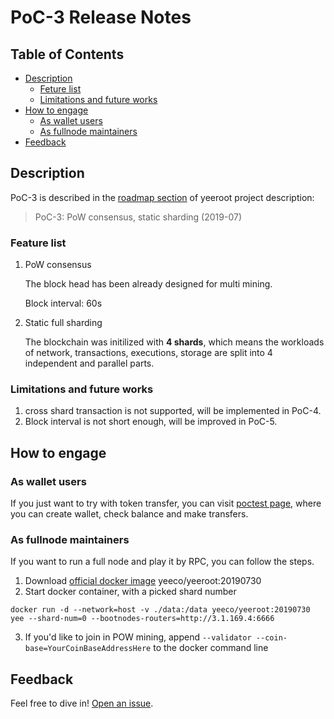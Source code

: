 
# PoC-3 Release Notes

## Table of Contents

- [Description](#description)
    - [Feture list](##feature-list)
    - [Limitations and future works](##limitations-and-future-work)
- [How to engage](#how-to-engage)
    - [As wallet users](#as-wallet-user)
    - [As fullnode maintainers](#as-fullnode-maintainer)
- [Feedback](#feedback)

## Description

PoC-3 is described in the [roadmap section](https://github.com/yeeco/yeeroot#roadmap) of yeeroot project description:

>PoC-3: PoW consensus, static sharding (2019-07)

### Feature list
1. PoW consensus

    The block head has been already designed for multi mining.
        
    Block interval: 60s
    
1. Static full sharding

    The blockchain was initilized with **4 shards**, 
    which means the workloads of network, transactions, executions, 
    storage are split into 4 independent and parallel parts. 
 
### Limitations and future works
 
1. cross shard transaction is not supported, will be implemented in PoC-4. 
2. Block interval is not short enough, will be improved in PoC-5.

## How to engage

### As wallet users
If you just want to try with token transfer, you can visit [poctest page](http://pocnet.yeeco.io),
where you can create wallet, check balance and make transfers.

### As fullnode maintainers
If you want to run a full node and play it by RPC, you can follow the steps.

1. Download [official docker image](https://hub.docker.com/r/yeeco/yeeroot) yeeco/yeeroot:20190730
2. Start docker container, with a picked shard number
```
docker run -d --network=host -v ./data:/data yeeco/yeeroot:20190730 yee --shard-num=0 --bootnodes-routers=http://3.1.169.4:6666
``` 
3. If you'd like to join in POW mining, append `--validator --coin-base=YourCoinBaseAddressHere` to the docker command line

## Feedback
Feel free to dive in! [Open an issue](https://github.com/yeeco/yeeroot/issues/new).
